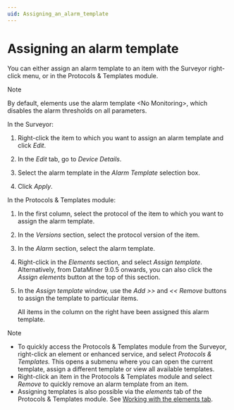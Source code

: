 ```yaml
---
uid: Assigning_an_alarm_template
---
```


# Assigning an alarm template

You can either assign an alarm template to an item with the Surveyor right-click menu, or in the Protocols & Templates module.

> [!NOTE]
> By default, elements use the alarm template \<No Monitoring>, which disables the alarm thresholds on all parameters.

In the Surveyor:

1. Right-click the item to which you want to assign an alarm template and click *Edit*.

1. In the *Edit* tab, go to *Device Details*.

1. Select the alarm template in the *Alarm Template* selection box.

1. Click *Apply*.

In the Protocols & Templates module:

1. In the first column, select the protocol of the item to which you want to assign the alarm template.

1. In the *Versions* section, select the protocol version of the item.

1. In the *Alarm* section, select the alarm template.

1. Right-click in the *Elements* section, and select *Assign template*. Alternatively, from DataMiner 9.0.5 onwards, you can also click the *Assign elements* button at the top of this section.

1. In the *Assign template* window, use the *Add \>\>* and *\<\< Remove* buttons to assign the template to particular items.

   All items in the column on the right have been assigned this alarm template.

> [!NOTE]
>
> - To quickly access the Protocols & Templates module from the Surveyor, right-click an element or enhanced service, and select *Protocols & Templates.* This opens a submenu where you can open the current template, assign a different template or view all available templates.
> - Right-click an item in the Protocols & Templates module and select *Remove* to quickly remove an alarm template from an item.
> - Assigning templates is also possible via the *elements* tab of the Protocols & Templates module. See [Working with the elements tab](xref:Working_with_the_elements_tab).
